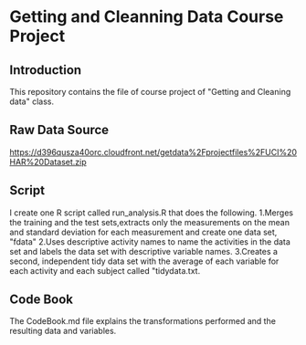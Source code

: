 # Getting and Cleanning Data Course Project
## Introduction
This repository contains the file of course project of  "Getting and Cleaning data" class. 
## Raw Data Source
https://d396qusza40orc.cloudfront.net/getdata%2Fprojectfiles%2FUCI%20HAR%20Dataset.zip
## Script
I create one R script called run_analysis.R that does the following.
1.Merges the training and the test sets,extracts only the measurements on the mean and standard deviation for each measurement and create one data set, "fdata"
2.Uses descriptive activity names to name the activities in the data set and labels the data set with descriptive variable names.
3.Creates a second, independent tidy data set with the average of each variable for each activity and each subject called "tidydata.txt.
## Code Book
The CodeBook.md file explains the transformations performed and the resulting data and variables.
